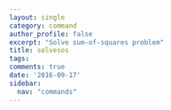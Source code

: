 ```yaml
---
layout: single
category: command
author_profile: false
excerpt: "Solve sum-of-squares problem"
title: solvesos
tags:
comments: true
date: '2016-09-17'
sidebar:
  nav: "commands"
---
```

